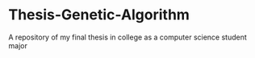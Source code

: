 # Thesis-Genetic-Algorithm
A repository of my final thesis in college as a computer science student major
